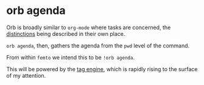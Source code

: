 # orb agenda


Orb is broadly similar to ``org-mode`` where tasks are concerned, the
[distinctions](hts://~/notes/orb.orb) being described in their own place.


``orb agenda``, then, gathers the agenda from the ``pwd`` level of the command.


From within ``femto`` we intend this to be ``!orb agenda``.


This will be powered by the [tag engine](hts://~/Orbit/hashtag.orb), which
is rapidly rising to the surface of my attention.



